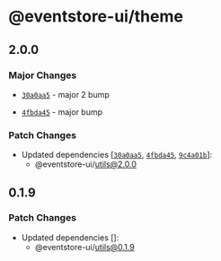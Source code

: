 # @eventstore-ui/theme

## 2.0.0

### Major Changes

-   [`30a0aa5`](https://github.com/teamchong/Design-System/commit/30a0aa51e53186a7a20e738c1efd59f568ca583a) - major 2 bump

-   [`4fbda45`](https://github.com/teamchong/Design-System/commit/4fbda45f30dce3d2ceaf855aa8b981959b289dae) - major bump

### Patch Changes

-   Updated dependencies [[`30a0aa5`](https://github.com/teamchong/Design-System/commit/30a0aa51e53186a7a20e738c1efd59f568ca583a), [`4fbda45`](https://github.com/teamchong/Design-System/commit/4fbda45f30dce3d2ceaf855aa8b981959b289dae), [`9c4a01b`](https://github.com/teamchong/Design-System/commit/9c4a01bf005bd428a2969a4437190deceed14a7d)]:
    -   @eventstore-ui/utils@2.0.0

## 0.1.9

### Patch Changes

-   Updated dependencies []:
    -   @eventstore-ui/utils@0.1.9
